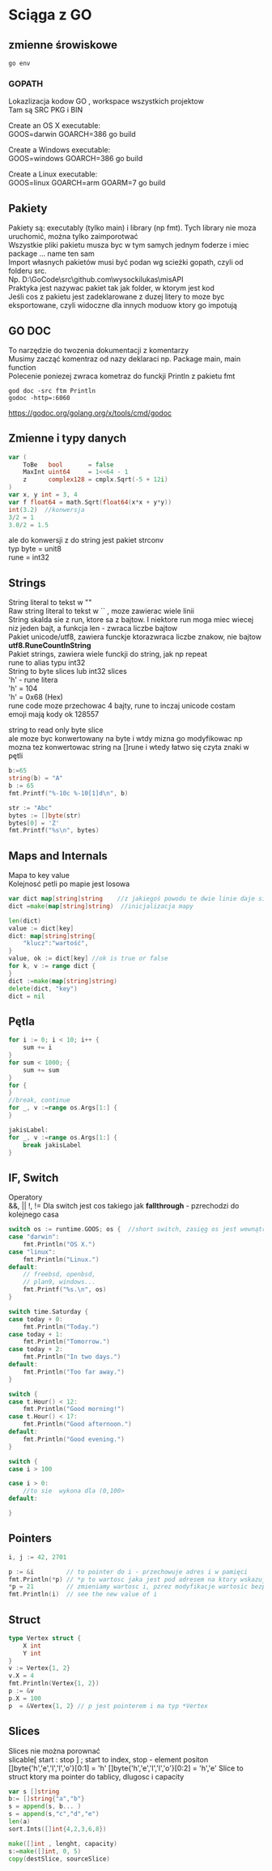 
# Sciąga z GO

## zmienne śrowiskowe

```shell
go env
```

### GOPATH

Lokazlizacja kodow GO , workspace wszystkich projektow  
Tam są SRC PKG i BIN  

Create an OS X executable:  
GOOS=darwin GOARCH=386 go build  

Create a Windows executable:  
GOOS=windows GOARCH=386 go build  

Create a Linux executable:  
GOOS=linux GOARCH=arm GOARM=7 go build  

## Pakiety

Pakiety są: executably (tylko main) i library (np fmt). Tych library nie moza uruchomić, można tylko zaimporotwać  
Wszystkie pliki pakietu musza byc  w tym samych jednym foderze i miec package ... name ten sam  
Import własnych pakietów musi być podan wg scieżki gopath, czyli od folderu src.  
Np. D:\GoCode\src\github.com\wysockilukas\misAPI  
Praktyka jest nazywac pakiet tak jak folder, w ktorym jest kod  
Jeśli cos z pakietu jest zadeklarowane z duzej litery to moze byc eksportowane, czyli widoczne dla innych moduow ktory go impotują  

## GO DOC

To narzędzie do twozenia dokumentacji z komentarzy  
Musimy zacząć komentraz od nazy deklaraci np. Package main, main function  
Polecenie poniezej zwraca kometraz do funckji Println z pakietu fmt  

```shell
god doc -src ftm Println
godoc -http=:6060
```

<https://godoc.org/golang.org/x/tools/cmd/godoc>  

## Zmienne i typy danych

```Go
var (
    ToBe   bool       = false
    MaxInt uint64     = 1<<64 - 1
    z      complex128 = cmplx.Sqrt(-5 + 12i)
)
var x, y int = 3, 4
var f float64 = math.Sqrt(float64(x*x + y*y))
int(3.2)  //konwersja
3/2 = 1
3.0/2 = 1.5
```

ale do konwersji z do string jest pakiet strconv  
typ byte = unit8  
rune = int32  

## Strings

String literal to tekst w ""  
Raw string literal to tekst w `` , moze zawierac wiele linii  
String skalda sie z run, ktore sa z bajtow. I niektore run moga miec wiecej niz jeden bajt, a funkcja len - zwraca liczbe bajtow  
Pakiet unicode/utf8, zawiera funckje ktorazwraca liczbe znakow, nie bajtow **utf8.RuneCountInString**  
Pakiet strings, zawiera wiele funckji do string, jak np repeat  
rune to alias typu int32  
String to byte slices lub int32 slices  
'h' - rune litera  
'h' = 104  
'h' = 0x68 (Hex)  
rune code moze przechowac 4 bajty, rune to inczaj unicode costam  
emoji mają kody ok 128557  

string to read only byte slice  
ale moze byc konwertowany na byte i wtdy mizna go modyfikowac np
mozna tez konwertowac string na []rune i wtedy łatwo się czyta znaki w pętli  

```Go
b:=65
string(b) = "A"
b := 65
fmt.Printf("%-10c %-10[1]d\n", b)

str := "Abc"
bytes := []byte(str)
bytes[0] = 'Z'
fmt.Printf("%s\n", bytes)
```

## Maps and Internals

Mapa to key value  
Kolejnosć petli po mapie jest losowa  

```Go
var dict map[string]string    //z jakiegoś powodu te dwie linie daje się razem
dict =make(map[string]string)  //inicjalizacja mapy

len(dict)
value := dict[key]
dict: map[string]string{
    "klucz":"wartość",
}
value, ok := dict[key] //ok is true or false
for k, v := range dict {
}
dict :=make(map[string]string)
delete(dict, "key")
dict = nil
```

## Pętla

```Go
for i := 0; i < 10; i++ {
    sum += i
}
for sum < 1000; {
    sum += sum
}
for {
}
//break, continue
for _, v :=range os.Args[1:] {
}

jakisLabel:
for _, v :=range os.Args[1:] {
    break jakisLabel
}
```

## IF, Switch

Operatory  
&&, ||  !, !=
Dla switch jest cos takiego jak **fallthrough** - pzrechodzi do kolejnego casa  

```Go
switch os := runtime.GOOS; os {  //short switch, zasięg os jest wewnątrz switch  
case "darwin":
    fmt.Println("OS X.")
case "linux":
    fmt.Println("Linux.")
default:
    // freebsd, openbsd,
    // plan9, windows...
    fmt.Printf("%s.\n", os)
}

switch time.Saturday {
case today + 0:
    fmt.Println("Today.")
case today + 1:
    fmt.Println("Tomorrow.")
case today + 2:
    fmt.Println("In two days.")
default:
    fmt.Println("Too far away.")
}

switch {
case t.Hour() < 12:
    fmt.Println("Good morning!")
case t.Hour() < 17:
    fmt.Println("Good afternoon.")
default:
    fmt.Println("Good evening.")
}

switch {
case i > 100

case i > 0:
    //to sie  wykona dla (0,100>
default:

}
```

## Pointers

```Go
i, j := 42, 2701

p := &i         // to pointer do i - przechowuje adres i w pamięci
fmt.Println(*p) // *p to wartosc jaka jest pod adresem na ktory wskazuje p
*p = 21         // zmieniamy wartosc i, pzrez modyfikacje wartosic bezpośrednio wpamieci, gdzie wskazuje pointer p
fmt.Println(i)  // see the new value of i
```

## Struct

```Go
type Vertex struct {
    X int
    Y int
}
v := Vertex{1, 2}
v.X = 4
fmt.Println(Vertex{1, 2})
p := &v
p.X = 100
p  = &Vertex{1, 2} // p jest pointerem i ma typ *Vertex
```

## Slices

Slices nie można porownać  
slicable[ start : stop ]  ; start to index, stop - element positon  
[]byte{'h','e','l','l','o'}[0:1] = 'h'
[]byte{'h','e','l','l','o'}[0:2] = 'h','e'
Slice to struct ktory ma pointer do tablicy, dlugosc i capacity  

```Go
var s []string
b:= []string{"a","b"}
s = append(s, b... )
s = append(s,"c","d","e")
len(a)
sort.Ints([]int{4,2,3,6,8})

make([]int , lenght, capacity)
s:=make([]int, 0, 5)
copy(destSlice, sourceSlice)
```
